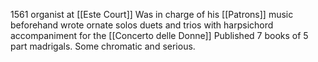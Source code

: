 1561 organist at [[Este Court]]
Was in charge of his [[Patrons]] music beforehand
wrote ornate solos duets and trios with harpsichord accompaniment for the [[Concerto delle Donne]]
Published 7 books of 5 part madrigals. Some chromatic and serious.

